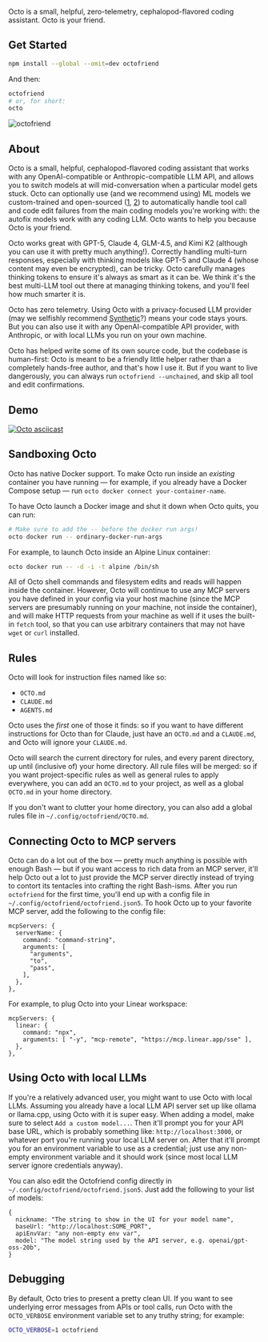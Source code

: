 Octo is a small, helpful, zero-telemetry, cephalopod-flavored coding assistant.
Octo is your friend.

## Get Started

```bash
npm install --global --omit=dev octofriend
```

And then:

```bash
octofriend
# or, for short:
octo
```

![octofriend](https://raw.githubusercontent.com/synthetic-lab/octofriend/main/octofriend.png)

## About

Octo is a small, helpful, cephalopod-flavored coding assistant that works with
any OpenAI-compatible or Anthropic-compatible LLM API, and allows you to switch
models at will mid-conversation when a particular model gets stuck. Octo can
optionally use (and we recommend using) ML models we custom-trained and
open-sourced ([1](https://huggingface.co/syntheticlab/diff-apply),
[2](https://huggingface.co/syntheticlab/fix-json)) to automatically handle tool
call and code edit failures from the main coding models you're working with:
the autofix models work with any coding LLM. Octo wants to help you because
Octo is your friend.

Octo works great with GPT-5, Claude 4, GLM-4.5, and Kimi K2 (although you can
use it with pretty much anything!). Correctly handling multi-turn responses,
especially with thinking models like GPT-5 and Claude 4 (whose content may
even be encrypted), can be tricky. Octo carefully manages thinking tokens to
ensure it's always as smart as it can be. We think it's the best multi-LLM tool
out there at managing thinking tokens, and you'll feel how much smarter it is.

Octo has zero telemetry. Using Octo with a privacy-focused LLM provider (may we
selfishly recommend [Synthetic](https://synthetic.new)?) means your code stays
yours. But you can also use it with any OpenAI-compatible API provider, with
Anthropic, or with local LLMs you run on your own machine.

Octo has helped write some of its own source code, but the codebase is
human-first: Octo is meant to be a friendly little helper rather than a
completely hands-free author, and that's how I use it. But if you want to live
dangerously, you can always run `octofriend --unchained`, and skip all tool and
edit confirmations.

## Demo
[![Octo asciicast](https://raw.githubusercontent.com/synthetic-lab/octofriend/main/octo-asciicast.svg)](https://asciinema.org/a/728456)

## Sandboxing Octo

Octo has native Docker support. To make Octo run inside an *existing* container
you have running — for example, if you already have a Docker Compose setup —
run `octo docker connect your-container-name`.

To have Octo launch a Docker image and shut it down when Octo quits, you can
run:

```bash
# Make sure to add the -- before the docker run args!
octo docker run -- ordinary-docker-run-args
```

For example, to launch Octo inside an Alpine Linux container:

```bash
octo docker run -- -d -i -t alpine /bin/sh
```

All of Octo shell commands and filesystem edits and reads will happen inside
the container. However, Octo will continue to use any MCP servers you have
defined in your config via your host machine (since the MCP servers are
presumably running on your machine, not inside the container), and will make
HTTP requests from your machine as well if it uses the built-in `fetch` tool,
so that you can use arbitrary containers that may not have `wget` or `curl`
installed.

## Rules

Octo will look for instruction files named like so:

- `OCTO.md`
- `CLAUDE.md`
- `AGENTS.md`

Octo uses the *first* one of those it finds: so if you want to have different
instructions for Octo than for Claude, just have an `OCTO.md` and a
`CLAUDE.md`, and Octo will ignore your `CLAUDE.md`.

Octo will search the current directory for rules, and every parent directory,
up until (inclusive of) your home directory. All rule files will be merged: so
if you want project-specific rules as well as general rules to apply
everywhere, you can add an `OCTO.md` to your project, as well as a global
`OCTO.md` in your home directory.

If you don't want to clutter your home directory, you can also add a global
rules file in `~/.config/octofriend/OCTO.md`.

## Connecting Octo to MCP servers

Octo can do a lot out of the box — pretty much anything is possible with enough
Bash — but if you want access to rich data from an MCP server, it'll help Octo
out a lot to just provide the MCP server directly instead of trying to contort
its tentacles into crafting the right Bash-isms. After you run `octofriend` for
the first time, you'll end up with a config file in
`~/.config/octofriend/octofriend.json5`. To hook Octo up to your favorite MCP
server, add the following to the config file:

```json5
mcpServers: {
  serverName: {
    command: "command-string",
    arguments: [
      "arguments",
      "to",
      "pass",
    ],
  },
},
```

For example, to plug Octo into your Linear workspace:

```json5
mcpServers: {
  linear: {
    command: "npx",
    arguments: [ "-y", "mcp-remote", "https://mcp.linear.app/sse" ],
  },
},
```

## Using Octo with local LLMs

If you're a relatively advanced user, you might want to use Octo with local
LLMs. Assuming you already have a local LLM API server set up like ollama or
llama.cpp, using Octo with it is super easy. When adding a model, make sure to
select `Add a custom model...`. Then it'll prompt you for your API base URL,
which is probably something like: `http://localhost:3000`, or whatever port
you're running your local LLM server on. After that it'll prompt you for an
environment variable to use as a credential; just use any non-empty environment
variable and it should work (since most local LLM server ignore credentials
anyway).

You can also edit the Octofriend config directly in
`~/.config/octofriend/octofriend.json5`. Just add the following to your list of
models:

```json5
{
  nickname: "The string to show in the UI for your model name",
  baseUrl: "http://localhost:SOME_PORT",
  apiEnvVar: "any non-empty env var",
  model: "The model string used by the API server, e.g. openai/gpt-oss-20b",
}
```

## Debugging

By default, Octo tries to present a pretty clean UI. If you want to see
underlying error messages from APIs or tool calls, run Octo with the
`OCTO_VERBOSE` environment variable set to any truthy string; for example:

```bash
OCTO_VERBOSE=1 octofriend
```
